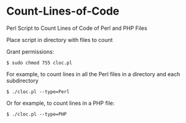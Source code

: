 # Count-Lines-of-Code

Perl Script to Count Lines of Code of Perl and PHP Files

Place script in directory with files to count

Grant permissions:

	$ sudo chmod 755 cloc.pl

For example, to count lines in all the Perl files in a directory and each subdirectory	


	$ ./cloc.pl --type=Perl
	
Or for example, to count lines in a PHP file:

	$ ./cloc.pl --type=PHP
